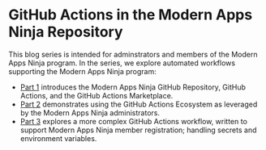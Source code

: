 # GitHub Actions in the Modern Apps Ninja Repository

This blog series is intended for adminstrators and members of the Modern Apps Ninja program. In the series, we explore automated workflows supporting the Modern Apps Ninja program:

* [Part 1](./NinjaGitHubActions-part1.md) introduces the Modern Apps Ninja GitHub Repository, GitHub Actions, and the GitHub Actions Marketplace.
* [Part 2](./NinjaGitHubActions-part2.md) demonstrates using the GitHub Actions Ecosystem as leveraged by the Modern Apps Ninja administrators.
* [Part 3](./NinjaGitHubActions-part3.md) explores a more complex GitHub Actions workflow, written to support Modern Apps Ninja member registration; handling secrets and environment variables.
  


